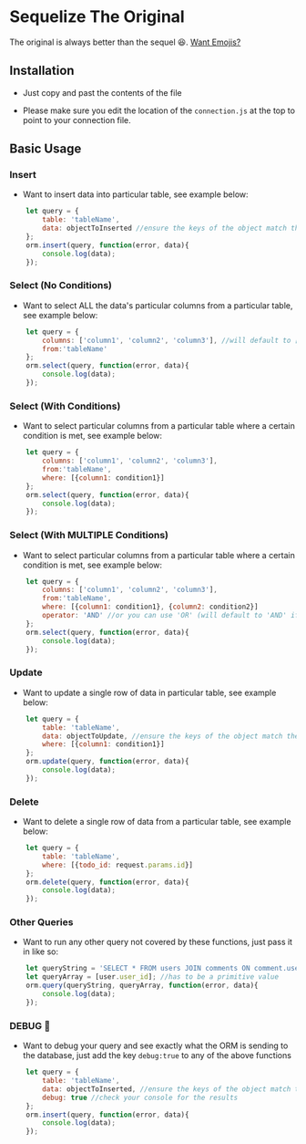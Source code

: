 # Sequelize The Original

The original is always better than the sequel :laughing:. [Want Emojis?](https://gist.github.com/rxaviers/7360908)

## Installation

* Just copy and past the contents of the file

* Please make sure you edit the location of the `connection.js` at the top to point to your connection file.

## Basic Usage

### Insert

* Want to insert data into particular table, see example below:

```javascript
    let query = {
        table: 'tableName',
        data: objectToInserted //ensure the keys of the object match the table columns
    };
    orm.insert(query, function(error, data){
        console.log(data);
    });
```

### Select (No Conditions)

* Want to select ALL the data's particular columns from a particular table, see example below:

```javascript
    let query = {
        columns: ['column1', 'column2', 'column3'], //will default to ['*'] for everything (not recommended)
        from:'tableName'
    };
    orm.select(query, function(error, data){
        console.log(data);
    });
```

### Select (With Conditions)

* Want to select particular columns from a particular table where a certain condition is met, see example below:

```javascript
    let query = {
        columns: ['column1', 'column2', 'column3'],
        from:'tableName',
        where: [{column1: condition1}]
    };
    orm.select(query, function(error, data){
        console.log(data);
    });
```

### Select (With MULTIPLE Conditions)

* Want to select particular columns from a particular table where a certain condition is met, see example below:

```javascript
    let query = {
        columns: ['column1', 'column2', 'column3'],
        from:'tableName',
        where: [{column1: condition1}, {column2: condition2}]
        operator: 'AND' //or you can use 'OR' (will default to 'AND' if not provided)
    };
    orm.select(query, function(error, data){
        console.log(data);
    });
```

### Update

* Want to update a single row of data in particular table, see example below:

```javascript
    let query = {
        table: 'tableName',
        data: objectToUpdate, //ensure the keys of the object match the table columns
        where: [{column1: condition1}]
    };
    orm.update(query, function(error, data){
        console.log(data);
    });
```

### Delete

* Want to delete a single row of data from a particular table, see example below:

```javascript
    let query = {
        table: 'tableName',
        where: [{todo_id: request.params.id}]
    };
    orm.delete(query, function(error, data){
        console.log(data);
    });
```

### Other Queries

* Want to run any other query not covered by these functions, just pass it in like so:

```javascript
    let queryString = 'SELECT * FROM users JOIN comments ON comment.user_id = users.user_id WHERE users.user_id = ?';
    let queryArray = [user.user_id]; //has to be a primitive value
    orm.query(queryString, queryArray, function(error, data){
        console.log(data);
    });
```

### DEBUG :bug:

* Want to debug your query and see exactly what the ORM is sending to the database, just add the key `debug:true` to any of the above functions

```javascript
    let query = {
        table: 'tableName',
        data: objectToInserted, //ensure the keys of the object match the table columns
        debug: true //check your console for the results
    };
    orm.insert(query, function(error, data){
        console.log(data);
    });
```
